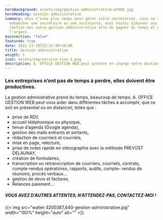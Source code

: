 ```yaml
---
heroBackground: assets/img/gestion-administrative-w1900.jpg
heroHeading: Gestion administrative
summary: Vous n’avez plus temps pour gérer votre secrétariat, vous ne voulez pas
  embaucher une secrétaire ou une assistante, vous voulez diminuer vos coûts !
  Confiez-moi votre gestion administrative afin de gagner du temps et de
  l’argent.
mainsection: "false"
featured: true
date: 2021-11-18T12:33:46+10:00
title: Gestion administrative
weight: 1
icon: assets/img/service-icon-1.png
description: A. OFFICE GESTION WEB peut prendre en charge votre Gestion administrative.
---
```

### Les entreprises n’ont pas de temps à perdre, elles doivent être productives.

La gestion administrative prend du temps, beaucoup de temps. A. OFFICE GESTION WEB peut vous aider dans différentes tâches à accomplir, que ce soit en présentiel ou en distanciel, telles que :

* prise de RDV,
* accueil téléphonique ou physique,
* tenue d’agenda (Google agenda),
* gestion des mails entrants et sortants,
* rédaction de courriers et courriels,
* mise en page, relecture,
* prise de notes rapide en sténographie avec la méthode PREVOST DELAUNAY,
* création de formulaires,
* transcription ou retranscription de courriers, courriels, contrats, compte-rendus opératoires, rapports, audits, compte- rendus de réunions, procès verbaux…
* gestion de devis et factures,
* Relances paiement...

##### VOUS AVEZ D’AUTRES ATTENTES, N’ATTENDEZ-PAS, CONTACTEZ-MOI !

{{< img src="wallet-3200387_640-gestion-administrative.jpg" width="100%" height="auto" alt="" >}}